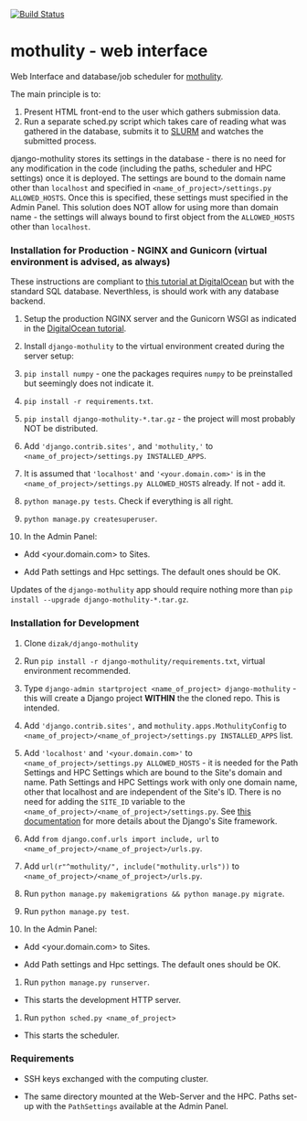 [![Build Status](https://travis-ci.org/dizak/django-mothulity.svg?branch=master)](https://travis-ci.org/dizak/django-mothulity)

# mothulity - web interface

Web Interface and database/job scheduler for [mothulity](https://github.com/dizak/mothulity).

The main principle is to:
1. Present HTML front-end to the user which gathers submission data.
2. Run a separate sched.py script which takes care of reading what was gathered in the database, submits it to [SLURM](https://slurm.schedmd.com/) and watches the submitted process.

django-mothulity stores its settings in the database - there is no need for any modification in the code (including the paths, scheduler and HPC settings) once it is deployed. The settings are bound to the domain name other than ```localhost``` and specified in ```<name_of_project>/settings.py ALLOWED_HOSTS```. Once this is specified, these settings must specified in the Admin Panel. This solution does NOT allow for using more than domain name - the settings will always bound to first object from the ```ALLOWED_HOSTS``` other than ```localhost```.

### Installation for Production - NGINX and Gunicorn (virtual environment is advised, as always)

These instructions are compliant to [this tutorial at DigitalOcean](https://www.digitalocean.com/community/tutorials/how-to-set-up-django-with-postgres-nginx-and-gunicorn-on-ubuntu-18-04) but with the standard SQL database. Neverthless, is should work with any database backend.

1. Setup the production NGINX server and the Gunicorn WSGI as indicated in the [DigitalOcean tutorial](https://www.digitalocean.com/community/tutorials/how-to-set-up-django-with-postgres-nginx-and-gunicorn-on-ubuntu-18-04).

1. Install ```django-mothulity``` to the virtual environment created during the server setup:

  1. ```pip install numpy``` - one the packages requires ```numpy``` to be preinstalled but seemingly does not indicate it.

  1. ```pip install -r requirements.txt```.

  1. ```pip install django-mothulity-*.tar.gz``` - the project will most probably NOT be distributed.

1. Add ```'django.contrib.sites',``` and ```'mothulity,'``` to ```<name_of_project>/settings.py INSTALLED_APPS```.

1. It is assumed that ```'localhost'``` and ```'<your.domain.com>'``` is in the ```<name_of_project>/settings.py ALLOWED_HOSTS``` already. If not - add it.

1. ```python manage.py tests```. Check if everything is all right.

1. ```python manage.py createsuperuser```.

1. In the Admin Panel:

  - Add <your.domain.com> to Sites.

  - Add Path settings and Hpc settings. The default ones should be OK.

Updates of the ```django-mothulity``` app should require nothing more than ```pip install --upgrade django-mothulity-*.tar.gz```.

### Installation for Development


1. Clone ```dizak/django-mothulity```

1. Run ```pip install -r django-mothulity/requirements.txt```, virtual environment recommended.

1. Type ```django-admin startproject <name_of_project> django-mothulity``` - this will create a Django project **WITHIN** the the cloned repo. This is intended.

1. Add ```'django.contrib.sites',``` and ```mothulity.apps.MothulityConfig``` to ```<name_of_project>/<name_of_project>/settings.py INSTALLED_APPS``` list.

1. Add ```'localhost'``` and ```'<your.domain.com>'``` to ```<name_of_project>/settings.py ALLOWED_HOSTS``` - it is needed for the Path Settings and HPC Settings which are bound to the Site's domain and name. Path Settings and HPC Settings work with only one domain name, other that localhost and are independent of the Site's ID. There is no need for adding the ```SITE_ID``` variable to the ```<name_of_project>/<name_of_project>/settings.py```. See [this documentation](https://docs.djangoproject.com/pl/2.1/ref/contrib/sites/) for more details about the Django's Site framework.

1. Add ```from django.conf.urls import include, url``` to ```<name_of_project>/<name_of_project>/urls.py```.

1. Add ```url(r"^mothulity/", include("mothulity.urls"))``` to ```<name_of_project>/<name_of_project>/urls.py```.

1. Run ```python manage.py makemigrations && python manage.py migrate```.

1. Run ```python manage.py test```.

1. In the Admin Panel:

  - Add <your.domain.com> to Sites.

  - Add Path settings and Hpc settings. The default ones should be OK.

1. Run ```python manage.py runserver```.

  - This starts the development HTTP server.

1. Run ```python sched.py <name_of_project>```

  - This starts the scheduler.

### Requirements

- SSH keys exchanged with the computing cluster.

- The same directory mounted at the Web-Server and the HPC. Paths set-up with the ```PathSettings``` available at the Admin Panel.

